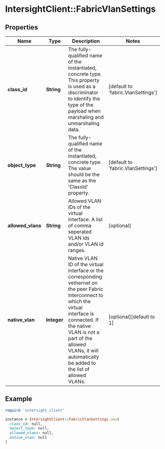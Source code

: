 # IntersightClient::FabricVlanSettings

## Properties

| Name | Type | Description | Notes |
| ---- | ---- | ----------- | ----- |
| **class_id** | **String** | The fully-qualified name of the instantiated, concrete type. This property is used as a discriminator to identify the type of the payload when marshaling and unmarshaling data. | [default to &#39;fabric.VlanSettings&#39;] |
| **object_type** | **String** | The fully-qualified name of the instantiated, concrete type. The value should be the same as the &#39;ClassId&#39; property. | [default to &#39;fabric.VlanSettings&#39;] |
| **allowed_vlans** | **String** | Allowed VLAN IDs of the virtual interface. A list of comma seperated VLAN ids and/or VLAN id ranges. | [optional] |
| **native_vlan** | **Integer** | Native VLAN ID of the virtual interface or the corresponding vethernet on the peer Fabric Interconnect to which the virtual interface is connected. If the native VLAN is not a part of the allowed VLANs, it will automatically be added to the list of allowed VLANs. | [optional][default to 1] |

## Example

```ruby
require 'intersight_client'

instance = IntersightClient::FabricVlanSettings.new(
  class_id: null,
  object_type: null,
  allowed_vlans: null,
  native_vlan: null
)
```

